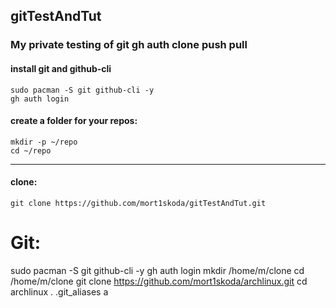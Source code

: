 ## gitTestAndTut
### My private testing of git gh auth clone push pull


#### install git and github-cli
```
sudo pacman -S git github-cli -y
gh auth login

```



#### create a folder for your repos:
```
mkdir -p ~/repo
cd ~/repo
```
---







#### clone:

```
git clone https://github.com/mort1skoda/gitTestAndTut.git
```









Git:
=====
sudo pacman -S git github-cli -y
gh auth login
mkdir /home/m/clone
cd /home/m/clone
git clone https://github.com/mort1skoda/archlinux.git
cd archlinux
. .git_aliases
a


